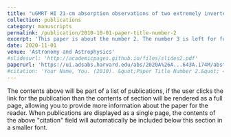 ```yaml
---
title: "uGMRT HI 21-cm absorption observations of two extremely inverted spectrum sources"
collection: publications
category: manuscripts
permalink: /publication/2010-10-01-paper-title-number-2
excerpt: 'This paper is about the number 2. The number 3 is left for future work.'
date: 2020-11-01
venue: 'Astronomy and Astrophysics'
#slidesurl: 'http://academicpages.github.io/files/slides2.pdf'
paperurl: 'https://ui.adsabs.harvard.edu/abs/2020A%26A...643A.174M/abstract'
#citation: 'Your Name, You. (2010). &quot;Paper Title Number 2.&quot; <i>Journal 1</i>. 1(2).'
---
```


The contents above will be part of a list of publications, if the user clicks the link for the publication than the contents of section will be rendered as a full page, allowing you to provide more information about the paper for the reader. When publications are displayed as a single page, the contents of the above "citation" field will automatically be included below this section in a smaller font.
